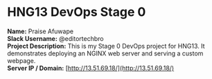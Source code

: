 # HNG13 DevOps Stage 0

**Name:** Praise Afuwape\
**Slack Username:** @editortechbro\
**Project Description:** This is my Stage 0 DevOps project for HNG13. It demonstrates deploying an NGINX web server and serving a custom webpage.\
**Server IP / Domain:** [http://13.51.69.18/](http://13.51.69.18/)
